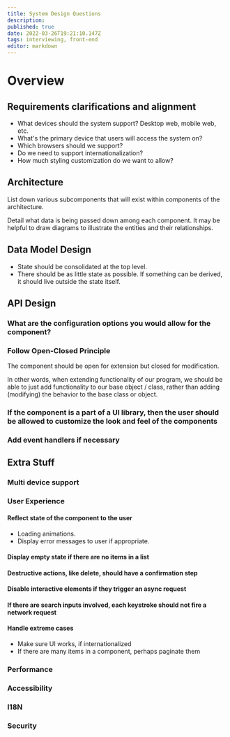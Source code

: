 ```yaml
---
title: System Design Questions
description: 
published: true
date: 2022-03-26T19:21:10.147Z
tags: interviewing, front-end
editor: markdown
---
```


# Overview
## Requirements clarifications and alignment
- What devices should the system support? Desktop web, mobile web, etc.
- What's the primary device that users will access the system on?
- Which browsers should we support?
- Do we need to support internationalization?
- How much styling customization do we want to allow?
## Architecture
List down various subcomponents that will exist within components of the architecture. 

Detail what data is being passed down among each component. It may be helpful to draw diagrams to illustrate the entities and their relationships.
## Data Model Design
- State should be consolidated at the top level. 
- There should be as little state as possible. If something can be derived, it should live outside the state itself.
## API Design
### What are the configuration options you would allow for the component?
### Follow Open-Closed Principle
The component should be open for extension but closed for modification.

In other words, when extending functionality of our program, we should be able to just add functionality to our base object / class, rather than adding (modifying) the behavior to the base class or object.
### If the component is a part of a UI library, then the user should be allowed to customize the look and feel of the components
### Add event handlers if necessary 
## Extra Stuff
### Multi device support
### User Experience
#### Reflect state of the component to the user
- Loading animations. 
- Display error messages to user if appropriate.
#### Display empty state if there are no items in a list
#### Destructive actions, like delete, should have a confirmation step
#### Disable interactive elements if they trigger an async request
#### If there are search inputs involved, each keystroke should not fire a network request
#### Handle extreme cases
- Make sure UI works, if internationalized
- If there are many items in a component, perhaps paginate them
### Performance

### Accessibility
### I18N
### Security